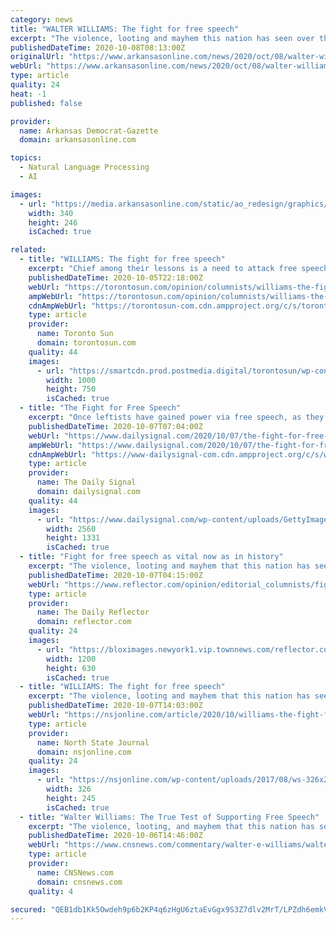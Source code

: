 ```yaml
---
category: news
title: "WALTER WILLIAMS: The fight for free speech"
excerpt: "The violence, looting and mayhem this nation has seen over the last several months has much of its roots in academia, where leftist faculty teach immature young people all manner of nonsense that contradicts common sense and the principles of liberty."
publishedDateTime: 2020-10-08T08:13:00Z
originalUrl: "https://www.arkansasonline.com/news/2020/oct/08/walter-williams-the-fight-for-free-speech/?opinion"
webUrl: "https://www.arkansasonline.com/news/2020/oct/08/walter-williams-the-fight-for-free-speech/?opinion"
type: article
quality: 24
heat: -1
published: false

provider:
  name: Arkansas Democrat-Gazette
  domain: arkansasonline.com

topics:
  - Natural Language Processing
  - AI

images:
  - url: "https://media.arkansasonline.com/static/ao_redesign/graphics/adgog.jpg"
    width: 340
    height: 246
    isCached: true

related:
  - title: "WILLIAMS: The fight for free speech"
    excerpt: "Chief among their lessons is a need to attack free speech in the form of prohibitions against so-called hate speech and microaggressions. We apologize, but this video has failed to load. Try refreshing your browser,"
    publishedDateTime: 2020-10-05T22:18:00Z
    webUrl: "https://torontosun.com/opinion/columnists/williams-the-fight-for-free-speech"
    ampWebUrl: "https://torontosun.com/opinion/columnists/williams-the-fight-for-free-speech/wcm/83c2724d-7f63-419e-a651-853c42973568/amp/"
    cdnAmpWebUrl: "https://torontosun-com.cdn.ampproject.org/c/s/torontosun.com/opinion/columnists/williams-the-fight-for-free-speech/wcm/83c2724d-7f63-419e-a651-853c42973568/amp/"
    type: article
    provider:
      name: Toronto Sun
      domain: torontosun.com
    quality: 44
    images:
      - url: "https://smartcdn.prod.postmedia.digital/torontosun/wp-content/uploads/2020/10/CLASSROOM-2020-10-06.jpg?quality=100&strip=all"
        width: 1000
        height: 750
        isCached: true
  - title: "The Fight for Free Speech"
    excerpt: "Once leftists have gained power via free speech, as they have in most of our colleges and universities, free speech becomes a liability."
    publishedDateTime: 2020-10-07T07:04:00Z
    webUrl: "https://www.dailysignal.com/2020/10/07/the-fight-for-free-speech/"
    ampWebUrl: "https://www.dailysignal.com/2020/10/07/the-fight-for-free-speech/amp/"
    cdnAmpWebUrl: "https://www-dailysignal-com.cdn.ampproject.org/c/s/www.dailysignal.com/2020/10/07/the-fight-for-free-speech/amp/"
    type: article
    provider:
      name: The Daily Signal
      domain: dailysignal.com
    quality: 44
    images:
      - url: "https://www.dailysignal.com/wp-content/uploads/GettyImages-1138138146-scaled.jpg"
        width: 2560
        height: 1331
        isCached: true
  - title: "Fight for free speech as vital now as in history"
    excerpt: "The violence, looting and mayhem that this nation has seen over the last several months has much of its roots in academia, where leftist faculty teach immature young people all"
    publishedDateTime: 2020-10-07T04:15:00Z
    webUrl: "https://www.reflector.com/opinion/editorial_columnists/fight-for-free-speech-as-vital-now-as-in-history/article_a201061d-c3d1-5d46-b389-2b2817c6815d.html"
    type: article
    provider:
      name: The Daily Reflector
      domain: reflector.com
    quality: 24
    images:
      - url: "https://bloximages.newyork1.vip.townnews.com/reflector.com/content/tncms/custom/image/f426e788-8153-11e9-b03d-3b24a7f39457.png"
        width: 1200
        height: 630
        isCached: true
  - title: "WILLIAMS: The fight for free speech"
    excerpt: "The violence, looting and mayhem that this nation has seen over the last several months has much of its roots in academia, where leftist faculty teach immature young people all manner of nonsense that contradicts commonsense and the principles of liberty."
    publishedDateTime: 2020-10-07T14:03:00Z
    webUrl: "https://nsjonline.com/article/2020/10/williams-the-fight-for-free-speech/"
    type: article
    provider:
      name: North State Journal
      domain: nsjonline.com
    quality: 24
    images:
      - url: "https://nsjonline.com/wp-content/uploads/2017/08/ws-326x245.jpg"
        width: 326
        height: 245
        isCached: true
  - title: "Walter Williams: The True Test of Supporting Free Speech"
    excerpt: "The violence, looting, and mayhem that this nation has seen over the last several months has much of its roots in academia, where leftist faculty teach immature young people all manner of nonsense that contradicts commonsense and the principles of liberty."
    publishedDateTime: 2020-10-06T14:46:00Z
    webUrl: "https://www.cnsnews.com/commentary/walter-e-williams/walter-williams-true-test-supporting-free-speech"
    type: article
    provider:
      name: CNSNews.com
      domain: cnsnews.com
    quality: 4

secured: "QEB1db1Kk5Owdeh9p6b2KP4q6zHgU6ztaEvGgx9S3Z7dlv2MrT/LPZdh6emkVhjIs/reLOCsADhRiGZ8muC4/CMrkfUHLeT1/TwkHD15utGkBLTi9CZv+xCY5io4Yt/4xH/aN4ZQdvgb0GxNf63qQ9VUJvBiDJBta+EQQZsXDxoaWwGCjPKtKhOUCDi2yQgkPLkg0AORvRE51Tvyj3/kICglpQDHhpDEud9qIUjuinFsBU6r5DGUIA5k3/AMI3A85cr5DBHzlR3STUkgWErE5exu+Fvaf1Pjxl/PqMamkMDPw/Py3c7fHDjQpft/lP+B2demI2NJC1KF3xaTKESGMN8vM64OPbNqMvNjfMyBbgs=;3r/UeT//dShuW/pgt3Oj7Q=="
---
```


